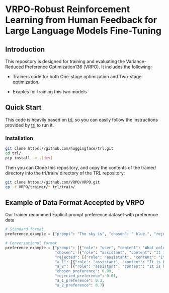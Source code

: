 # VRPO-Robust Reinforcement Learning from Human Feedback for Large Language Models Fine-Tuning



## Introduction


This repository is designed for training and evaluating the Variance-Reduced Preference Optimization136 (VRPO). It includes the following:

* Trainers code for both One-stage optimization and Two-stage optimization.

* Exaples for training this two models



## Quick Start
This code is heavily based on [trl](https://github.com/huggingface/trl), so you can easily follow the instructions provided by [trl](https://github.com/huggingface/trl) to run it.

### Installation

```bash
git clone https://github.com/huggingface/trl.git
cd trl/
pip install -e .[dev]
```
Then you can Clone this repository, and copy the contents of the trainer/ directory into the trl/train/ directory of the TRL repository:
```bash
git clone https://github.com/VRPO/VRPO.git
cp -r VRPO/trainer/* trl/train/
```

## Example of Data Format Accepted by VRPO
Our trainer recommed Explicit prompt preference dataset with preference data
```python
# Standard format
preference_example = {"prompt": "The sky is", "chosen": " blue.", "rejected": " green.","a_1": "blue when it’s sunny.", "a_2": "blue at daytime, orange in late afternoon and black at night.","chosen_preference": 0.99, "rejected_preference": 0.01,"a_1_preference": 0.3, "a_2_preference": 0.7}

# Conversational format
preference_example = {"prompt": [{"role": "user", "content": "What color is the sky?"}],
                      "chosen": [{"role": "assistant", "content": "It is blue."}],
                      "rejected": [{"role": "assistant", "content": "It is green."}]
                      "a_1": [{"role": "assistant", "content": "It is blue when it’s sunny."}],
                      "a_2": [{"role": "assistant", "content": "It is blue at daytime,orange in late afternoon and black at night."}],
                      "chosen_preference": 0.99,
                      "rejected_preference": 0.01,
                      "a_1_preference": 0.3,
                      "a_2_preference": 0.7}

```
